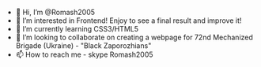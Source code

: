 - 👋 Hi, I’m @Romash2005
- 👀 I’m interested in Frontend! Enjoy to see a final result and improve it!
- 🌱 I’m currently learning CSS3/HTML5
- 💞️ I’m looking to collaborate on creating a webpage for 72nd Mechanized Brigade (Ukraine) - "Black Zaporozhians"
- 📫 How to reach me - skype Romash2005 

<!---
Romash2005/Romash2005 is a ✨ special ✨ repository because its `README.md` (this file) appears on your GitHub profile.
You can click the Preview link to take a look at your changes.
--->
